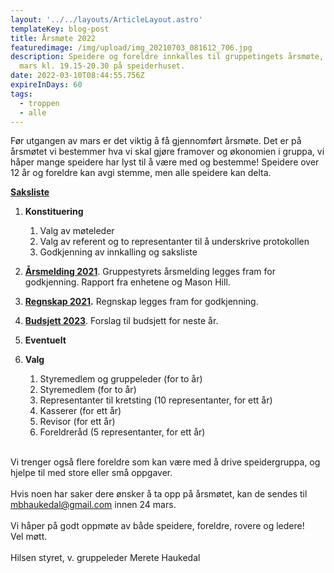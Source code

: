 ```yaml
---
layout: '../../layouts/ArticleLayout.astro'
templateKey: blog-post
title: Årsmøte 2022
featuredimage: /img/upload/img_20210703_081612_706.jpg
description: Speidere og foreldre innkalles til gruppetingets årsmøte, mandag 28
  mars kl. 19.15-20.30 på speiderhuset.
date: 2022-03-10T08:44:55.756Z
expireInDays: 60
tags:
  - troppen
  - alle
---
```

Før utgangen av mars er det viktig å få gjennomført årsmøte. Det er på årsmøtet vi bestemmer hva vi skal gjøre framover og økonomien i gruppa, vi håper mange speidere har lyst til å være med og bestemme! Speidere over 12 år og foreldre kan avgi stemme, men alle speidere kan delta.

**[Saksliste](https://drive.google.com/file/d/1GTVF0D0F_K5iYjWp9uCNkzNAUnn8rpfp/view?usp=sharing)**

1. **Konstituering**

   1. Valg av møteleder
   2. Valg av referent og to representanter til å underskrive protokollen
   3. Godkjenning av innkalling og saksliste
2. **[Årsmelding 2021](https://drive.google.com/file/d/1xBIg5oaQqB2E7y_uCM7e_BISQwekw7Dz/view?usp=sharing)**. Gruppestyrets årsmelding legges fram for godkjenning. Rapport fra enhetene og Mason Hill.
3. **[Regnskap 2021](https://drive.google.com/file/d/1BQdAGTMRpXy7OZ2uncGicKMOro4bOyZZ/view?usp=sharing).** Regnskap legges fram for godkjenning.
4. **[Budsjett 2023](https://drive.google.com/file/d/1X77QMfdHMwDcWoW51U9F_mLGYHZ88Qqd/view?usp=sharing)**. Forslag til budsjett for neste år.
5. **Eventuelt**
6. **Valg**

   1. Styremedlem og gruppeleder (for to år)
   2. Styremedlem (for to år)
   3. Representanter til kretsting (10 representanter, for ett år)
   4. Kasserer (for ett år)
   5. Revisor (for ett år)
   6. Foreldreråd (5 representanter, for ett år)

\
Vi trenger også flere foreldre som kan være med å drive speidergruppa, og hjelpe til med store eller små oppgaver.\
\
Hvis noen har saker dere ønsker å ta opp på årsmøtet, kan de sendes til [mbhaukedal@gmail.com](mailto:mbhaukedal@gmail.com) innen 24 mars.\
\
Vi håper på godt oppmøte av både speidere, foreldre, rovere og ledere!\
Vel møtt.\
\
Hilsen styret, v. gruppeleder Merete Haukedal
